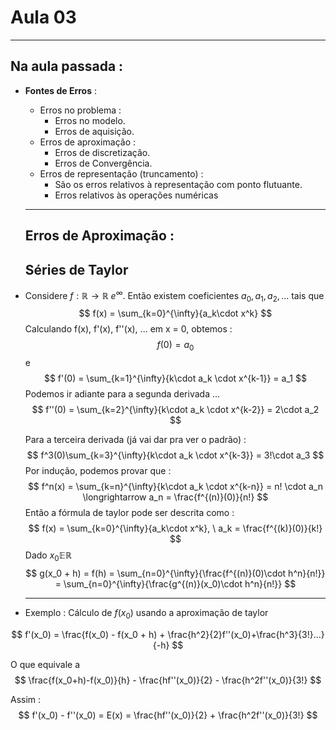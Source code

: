 # Aula 03



***

## Na aula passada : 

* **Fontes de Erros** : 

  * Erros no problema : 
    * Erros no modelo.
    * Erros de aquisição.
  * Erros de aproximação : 
    * Erros de discretização.
    * Erros de Convergência.
  * Erros de representação (truncamento) : 
    * São os erros relativos à representação com ponto flutuante.
    * Erros relativos às operações numéricas

  ***

  ## Erros de Aproximação : 

  ## 					Séries de Taylor

* Considere $f : \mathbb{R} \rightarrow \mathbb{R} \ e^\infty$. Então existem coeficientes $a_0, a_1, a_2, ...$ tais que 
  $$
  f(x) = \sum_{k=0}^{\infty}{a_k\cdot x^k}
  $$
  Calculando f(x), f'(x), f''(x), ... em x = 0, obtemos : 
  $$
  f(0) = a_0
  $$
  e
  $$
  f'(0) = \sum_{k=1}^{\infty}{k\cdot a_k \cdot x^{k-1}} = a_1
  $$
  Podemos ir adiante para a segunda derivada ...
  $$
  f''(0) = \sum_{k=2}^{\infty}{k\cdot a_k \cdot x^{k-2}} = 2\cdot a_2
  $$


  Para a terceira derivada (já vai dar pra ver o padrão) : 
  $$
  f^3(0)\sum_{k=3}^{\infty}{k\cdot a_k \cdot x^{k-3}} = 3!\cdot a_3
  $$
  Por indução, podemos provar que : 
  $$
  f^n(x) = \sum_{k=n}^{\infty}{k\cdot a_k \cdot x^{k-n}} = n! \cdot a_n \longrightarrow a_n  = \frac{f^{(n)}(0)}{n!}
  $$
  Então a fórmula de taylor pode ser descrita como : 
  $$
  f(x) = \sum_{k=0}^{\infty}{a_k\cdot x^k}, \ a_k  = \frac{f^{(k)}(0)}{k!}
  $$
  Dado $x_0\mathbb{E} \mathbb{R}$
  $$
  g(x_0 + h) =  f(h) = \sum_{n=0}^{\infty}{\frac{f^{(n)}(0)\cdot h^n}{n!}} = \sum_{n=0}^{\infty}{\frac{g^{(n)}(x_0)\cdot h^n}{n!}}
  $$

  ***

* Exemplo : Cálculo de $f(x_0)$ usando a aproximação de taylor

$$
f'(x_0) = \frac{f(x_0) - f(x_0 + h) + \frac{h^2}{2}f''(x_0)+\frac{h^3}{3!}...}{-h}
$$

O que equivale a 
$$
\frac{f(x_0+h)-f(x_0)}{h} - \frac{hf''(x_0)}{2} - \frac{h^2f''(x_0)}{3!}
$$


Assim : 
$$
f'(x_0) - f''(x_0) = E(x) = \frac{hf''(x_0)}{2} + \frac{h^2f''(x_0)}{3!}
$$
